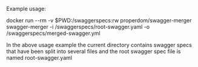 Example usage:

docker run --rm -v $PWD:/swaggerspecs:rw properdom/swagger-merger swagger-merger -i /swaggerspecs/root-swagger.yaml -o /swaggerspecs/merged-swagger.yml

In the above usage example the current directory contains swagger specs that have been split into several files and the root swagger spec file is named root-swagger.yaml
